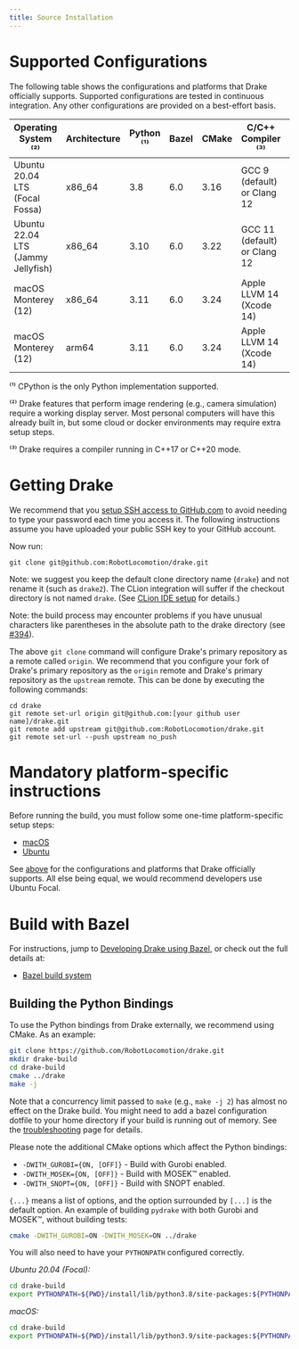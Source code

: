 ```yaml
---
title: Source Installation
---
```


# Supported Configurations

The following table shows the configurations and platforms that Drake
officially supports. Supported configurations are tested in continuous
integration. Any other configurations are provided on a best-effort basis.

<!-- The operating system requirements should match those listed in both the
     root CMakeLists.txt and tools/workspace/os.bzl. -->
<!-- The minimum compiler versions should match those listed in both the root
     CMakeLists.txt and tools/workspace/cc/repository.bzl. -->

| Operating System ⁽²⁾               | Architecture | Python ⁽¹⁾ | Bazel | CMake | C/C++ Compiler ⁽³⁾           | Java                          |
|------------------------------------|--------------|------------|-------|-------|------------------------------|-------------------------------|
| Ubuntu 20.04 LTS (Focal Fossa)     | x86_64       | 3.8        | 6.0   | 3.16  | GCC 9 (default) or Clang 12  | OpenJDK 11                    |
| Ubuntu 22.04 LTS (Jammy Jellyfish) | x86_64       | 3.10       | 6.0   | 3.22  | GCC 11 (default) or Clang 12 | OpenJDK 11                    |
| macOS Monterey (12)                | x86_64       | 3.11       | 6.0   | 3.24  | Apple LLVM 14 (Xcode 14)     | AdoptOpenJDK 16 (HotSpot JVM) |
| macOS Monterey (12)                | arm64        | 3.11       | 6.0   | 3.24  | Apple LLVM 14 (Xcode 14)     | AdoptOpenJDK 16 (HotSpot JVM) |

⁽¹⁾ CPython is the only Python implementation supported.

⁽²⁾ Drake features that perform image rendering (e.g., camera simulation)
require a working display server.  Most personal computers will have this
already built in, but some cloud or docker environments may require extra
setup steps.

⁽³⁾ Drake requires a compiler running in C++17 or C++20 mode.

# Getting Drake

We recommend that you [setup SSH access to GitHub.com](https://help.github.com/articles/adding-a-new-ssh-key-to-your-github-account/)
to avoid needing to type your password each time you access it. The following
instructions assume you have uploaded your public SSH key to your GitHub
account.

Now run:

```
git clone git@github.com:RobotLocomotion/drake.git
```

Note: we suggest you keep the default clone directory name (``drake``) and not
rename it (such as ``drake2``).  The CLion integration will suffer if the
checkout directory is not named ``drake``.  (See [CLion IDE setup](clion.html) for details.)

Note: the build process may encounter problems if you have unusual characters
like parentheses in the absolute path to the drake directory
(see [#394](https://github.com/RobotLocomotion/drake/issues/394)).

The above ``git clone`` command will configure Drake's primary repository as a
remote called ``origin``. We recommend that you configure your fork of Drake's
primary repository as the ``origin`` remote and Drake's primary repository as
the ``upstream`` remote. This can be done by executing the following commands:

```
cd drake
git remote set-url origin git@github.com:[your github user name]/drake.git
git remote add upstream git@github.com:RobotLocomotion/drake.git
git remote set-url --push upstream no_push
```

# Mandatory platform-specific instructions

Before running the build, you must follow some one-time platform-specific
setup steps:

* [macOS](/mac.html)
* [Ubuntu](/ubuntu.html)

See [above](#supported-configurations)
for the configurations and platforms that Drake officially supports.
All else being equal, we would recommend developers use Ubuntu Focal.

# Build with Bazel

For instructions, jump to
[Developing Drake using Bazel](/bazel.html#developing-drake-using-bazel),
or check out the full details at:

* [Bazel build system](/bazel.html)

## Building the Python Bindings

To use the Python bindings from Drake externally, we recommend using CMake.
As an example:

```bash
git clone https://github.com/RobotLocomotion/drake.git
mkdir drake-build
cd drake-build
cmake ../drake
make -j
```

Note that a concurrency limit passed to `make` (e.g., `make -j 2`) has almost no
effect on the Drake build. You might need to add a bazel configuration dotfile
to your home directory if your build is running out of memory. See the
[troubleshooting](/troubleshooting.html#build-oom) page for details.

Please note the additional CMake options which affect the Python bindings:

* ``-DWITH_GUROBI={ON, [OFF]}`` - Build with Gurobi enabled.
* ``-DWITH_MOSEK={ON, [OFF]}`` - Build with MOSEK™ enabled.
* ``-DWITH_SNOPT={ON, [OFF]}`` - Build with SNOPT enabled.

``{...}`` means a list of options, and the option surrounded by ``[...]`` is
the default option. An example of building ``pydrake`` with both Gurobi and
MOSEK™, without building tests:

```bash
cmake -DWITH_GUROBI=ON -DWITH_MOSEK=ON ../drake
```

You will also need to have your ``PYTHONPATH`` configured correctly.

*Ubuntu 20.04 (Focal):*

```bash
cd drake-build
export PYTHONPATH=${PWD}/install/lib/python3.8/site-packages:${PYTHONPATH}
```
*macOS:*

```bash
cd drake-build
export PYTHONPATH=${PWD}/install/lib/python3.9/site-packages:${PYTHONPATH}
```
